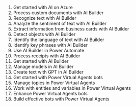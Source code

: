 1. Get started with AI on Azure
2. Process custom documents with AI Builder
3. Recognize text with AI Builder
4. Analyze the sentiment of text with AI Builder
5. Extract information from business cards with AI Builder
6. Detect objects with AI Builder
7. Identify the language of text with AI Builder
8. Identify key phrases with AI Builder
9. Use AI Builder in Power Automate
10. Process receipts with AI Builder
11. Get started with AI Builder
12. Manage models in AI Builder
13. Create text with GPT in AI Builder
14. Get started with Power Virtual Agents bots
15. Manage topics in Power Virtual Agents
16. Work with entities and variables in Power Virtual Agents
17. Enhance Power Virtual Agents bots
18. Build effective bots with Power Virtual Agents